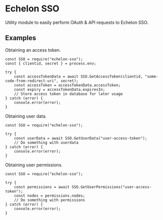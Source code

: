 # Echelon SSO
Utility module to easily perform OAuth & API requests to Echelon SSO.

## Examples
Obtaining an access token.
```JS
const SSO = require("echelon-sso");
const { clientid, secret } = process.env;

try {
    const accessTokenData = await SSO.GetAccessToken(clientid, "some-code-from-redirect-uri", secret);
    const accessToken = accessTokenData.accessToken;
    const expiry = accessTokenData.expiresIn;
    // Store access token in database for later usage
} catch (error) {
    console.error(error);
}
```

Obtaining user data.
```JS
const SSO = require("echelon-sso");

try {
    const userData = await SSO.GetUserData("user-access-token");
    // Do something with userdata
} catch (error) {
    console.error(error);
}
```

Obtaining user permissions.
```JS
const SSO = require("echelon-sso");

try {
    const permissions = await SSO.GetUserPermissions("user-access-token");
    const nodes = permissions.nodes;
    // Do something with permissions
} catch (error) {
    console.error(error);
}
```